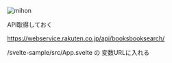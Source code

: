 ![mihon](https://github.com/test-okome/svelte-test/blob/master/mihon.png "mihon")


API取得しておく

https://webservice.rakuten.co.jp/api/booksbooksearch/

/svelte-sample/src/App.svelte
の
変数URLに入れる